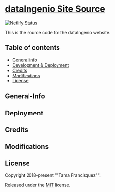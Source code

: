 # [dataIngenio Site Source](https://www.dataingenio.com/)


[![Netlify Status](https://api.netlify.com/api/v1/badges/0599e9cf-2235-4b81-8cc7-4fb0a4804941/deploy-status)](https://app.netlify.com/sites/dataingenio/deploys)

This is the source code for the dataIngenio website.

## Table of contents
* [General info](#general-info)
* [Development & Deployment](#Deployment)
* [Credits](#Credits)
* [Modifications](#Modifications)
* [License](#License)

## General-Info

## Deployment

## Credits

## Modifications

## License

Copyright 2018-present ""Tama Francisquez"".

Released under the [MIT](https://github.com/sourcethemes/academic-kickstart/blob/master/LICENSE.md) license.

